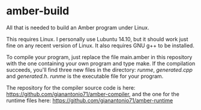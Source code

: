 # amber-build
All that is needed to build an Amber program under Linux.

This requires Linux. I personally use Lubuntu 14.10, but it should work just fine on any recent version of Linux. It also requires GNU g++ to be installed.

To compile your program, just replace the file main.amber in this repository with the one containing your own program and type make. If the compilation succeeds, you'll find three new files in the directory: *runme*, *generated.cpp* and *generated.h*. *runme* is the executable file for your program.

The repository for the compiler source code is here: https://github.com/gianantonio71/amber-compiler, and the one for the runtime files here: https://github.com/gianantonio71/amber-runtime
